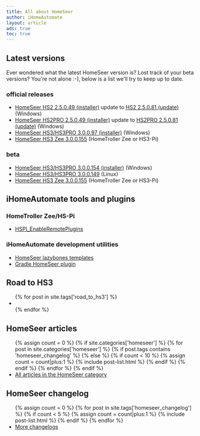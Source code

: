 ```yaml
---
title: All about HomeSeer
author: iHomeAutomate
layout: article
ads: true
toc: true
---
```

## Latest versions

Ever wondered what the latest HomeSeer version is? Lost track of your beta versions? You're not alone :-), below is a list we'll try to keep up to date.

### official releases

  * [HomeSeer HS2 2.5.0.49 (installer)][1] update to [HS2 2.5.0.81 (update)][2] (Windows)
  * [HomeSeer HS2PRO 2.5.0.49 (installer)][3] update to [HS2PRO 2.5.0.81 (update)][4] (Windows)
  * [HomeSeer HS3/HS3PRO 3.0.0.97 (installer)][5] (Windows)
  * [HomeSeer HS3 Zee 3.0.0.155][6] (HomeTroller Zee or HS3-Pi) 

### beta

  * [HomeSeer HS3/HS3PRO 3.0.0.154 (installer)][7] (Windows) 
  * [HomeSeer HS3/HS3PRO 3.0.0.149][8] (Linux) 
  * [HomeSeer HS3 Zee 3.0.0.155][6] (HomeTroller Zee or HS3-Pi) 

## iHomeAutomate tools and plugins

### HomeTroller Zee/HS-Pi

  * [HSPI_EnableRemotePlugins][9] 

### iHomeAutomate development utilities

  * [HomeSeer lazybones templates][10] 
  * [Gradle HomeSeer plugin][11]
  
[1]: ftp://ftp.homeseer.com/pub/setuphs2_5_0_49.exe
[2]: ftp://ftp.homeseer.com/pub/HomeSeerUpdate2_5_0_81.exe
[3]: ftp://ftp.homeseer.com/pub/setuphspro2_5_0_49.exe
[4]: ftp://ftp.homeseer.com/pub/HomeSeerUpdateHSPRO2_5_0_81.exe
[5]: http://www.homeseer.com/updates3/SetupHS3_3_0_0_97.exe
[6]: http://www.homeseer.com/updates3/hslinux_zee_3_0_0_155.tar.gz
[7]: ftp://ftp.homeseer.com/updates/Beta/SetupHS3_3_0_0_154.exe
[8]: http://homeseer.com/updates3/hs3_linux_3_0_0_149.tar.gz
[9]: {{site.url}}/2014/08/28/enable_remote_plugins_homeseer_zee_hs3pi/
[10]: https://github.com/ihomeautomate/homeseer-lazybones-templates
[11]: https://github.com/ihomeautomate/gradle-homeseer-plugin

## Road to HS3

<div class="archive-wrap">
<ul class="th-grid"> 
 {% for post in site.tags['road_to_hs3'] %}
      <li><a href="{{ site.url }}{{ post.url }}" title="{{ post.title }}"><img src="{{ site.url }}/images/{{ post.image.teaser }}" alt=""></a></li>
 {% endfor %}
</ul>
</div><!-- /.archive-wrap -->

## HomeSeer articles

<ul>
  {% assign count = 0 %}
  {% if site.categories['homeseer'] %}
    {% for post in site.categories['homeseer'] %}
      {% if post.tags contains 'homeseer_changelog' %}
      {% else %}
        {% if count < 10 %}
          {% assign count = count|plus:1 %}
          {% include post-list.html %}
        {% endif %}
      {% endif %}
    {% endfor %}
  {% endif %}
  <li>
    <a href="{{site.url}}/category/homeseer">All articles in the HomeSeer category</a>
   </li>
</ul>
   
## HomeSeer changelog

<ul> 
 {% assign count = 0 %}
 {% for post in site.tags['homeseer_changelog'] %}
  {% if count < 5 %}
      {% assign count = count|plus:1 %}
      {% include post-list.html %}
  {% endif %}
 {% endfor %}
 <li>
  <a href="{{site.url}}/tag/homeseer_changelog">More changelogs</a>
 </li>
</ul>
